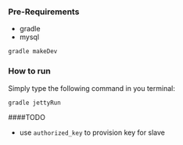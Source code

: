 ### Pre-Requirements

-   gradle
-   mysql

```
gradle makeDev
```

### How to run

Simply type the following command in you terminal:

```
gradle jettyRun
```

####TODO
- use `authorized_key` to provision key for slave
